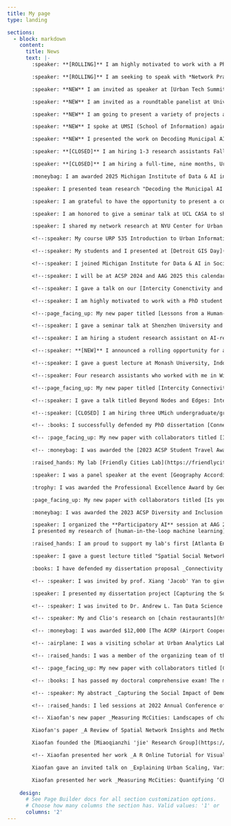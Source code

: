 ```yaml
---
title: My page
type: landing

sections:
  - block: markdown
    content:
      title: News
      text: |-
        :speaker: **[ROLLING]** I am highly motivated to work with a PhD student who is interested in the urban AI and/or urban networks system direction, starting Fall 2026. Find more details at [PhD Invitation](https://xfliang.notion.site/PhD-Invitation-to-work-with-Dr-Liang-e81f61ec6cd849cbad2e639880bca0f6). 

        :speaker: **[ROLLING]** I am seeking to speak with *Network Practitioners* (broadly defined)! As part of my research, I’m looking to better understand how practitioners engage with multi-network urban systems—especially when the priorities of one network system impose tradeoffs, barriers, or unintended consequences on others. I’m interested in how people work through data complexity, representation mismatches, infrastructural interdependencies, and overlapping flows, particularly when the systems they work with operate at different scales, speeds, or purposes. Find more details at this [LinkedIn Post](https://www.linkedin.com/posts/xiaofan-liang-b5705481_interest-form-for-network-practitioners-activity-7346520911254069248-UmjH?utm_source=share&utm_medium=member_desktop&rcm=ACoAABFFRnMB9Ulf66iu5vlWUTmOjdEDdhFHdCI). 

        :speaker: **NEW** I am invited as speaker at [Urban Tech Summit](https://www.urbantechsummit.com/speakers-2025) at Cornell Tech on November 11-12th to share our recent research on data center and zoning. 

        :speaker: **NEW** I am invited as a roundtable panelist at University of Michigan Symposium on AI, Data Center Infrastructure, and Climate Change Challenge on October 30th. Register [here](https://docs.google.com/forms/d/e/1FAIpQLSfK0Y_uUg5Zvc1_CMOBX53__AXPis66Ju_iZahdy_OQanPvMg/viewform). 

        :speaker: **NEW** I am going to present a variety of projects at ACSP 2025 and is open to meet with prospective PhD students in-person during the conference! Please reach out to me in email early to schedule a time (October, 2025). 

        :speaker: **NEW** I spoke at UMSI (School of Information) again in a data center panel in the UM Climate Week. (October, 2025)

        :speaker: **NEW** I presented the work on Decoding Municipal AI Landscape at UM School of Information Computational Social Science Seminar (see [details](https://www.si.umich.edu/about-umsi/events/computational-social-science-seminar-xiaofan-liang-u-m-taubman-college)). (October, 2025)

        :speaker: **[CLOSED]** I am hiring 1-3 research assistants Fall 2025 to support a project exploring the planning and community implications of data centers. Please apply through this [Google Form](https://docs.google.com/forms/d/1XjkAPlJ0gSCNYkR-yAQQYgp7ZloxhSBuXXAMxHgBwUo/preview). Application is due September 3rd. (August, 2025)

        :speaker: **[CLOSED]** I am hiring a full-time, nine months, Urban AI research associate to start in September, 2025. Interested candidate should apply as soon as possible as the deadline is rolling. Please see application details [here](https://careers.umich.edu/job_detail/265983/urban-artificial-intelligence-ai-research-associate). (July, 2025)

        :moneybag: I am awarded 2025 Michigan Institute of Data & AI in Society PODS grant, co-funded by Microsoft to work on project ["Governing AI’s Footprint: A Scalable Human-AI Workflow to Extract Zoning Codes for Data Centers and Renewable Energy Sitting"](https://midas.umich.edu/research/research-resources/funding-support/propelling-original-data-science/awardees/) (July, 2025)

        :speaker: I presented team research "Decoding the Municipal AI Landscape: Generative AI-Driven Insights for AI Governance and Application in the City of Seattle" at CUPUM 2025. (June, 2025)

        :speaker: I am grateful to have the opportunity to present a collection of my research on exploring Human-AI Collaboration at Urban Big Data Centre @ University of Glasgow. (June, 2025)

        :speaker: I am honored to give a seminar talk at UCL CASA to share my thoughts on how human (including planners!) and AI can better collaborate in the future. (June, 2025)

        :speaker: I shared my network research at NYU Center for Urban Science + Progress, hosted by Prof. Takahiro Yabe. (June, 2025)

        <!--:speaker: My course URP 535 Introduction to Urban Informatics is hiring a Graduate Student Instructor (tuition waived + stipend); this is only open to current UMich students. Apply before December 3rd [here](https://careers.umich.edu/job_detail/257119/taubman-college-w25-urban-planning-gsi-limited-availability-positions). (November 27th)-->

        <!--:speaker: My students and I presented at [Detroit GIS Day](https://www.detroitgisday.com/)! (November 20th)-->

        <!--:speaker: I joined Michigan Institute for Data & AI in Society as [an affiliated faculty](https://midas.umich.edu/directory/xiaofan-liang/)! (November 4th)-->

        <!--:speaker: I will be at ACSP 2024 and AAG 2025 this calendar year. Looking forward to meeting friends and colleagues (November 4th)-->

        <!--:speaker: I gave a talk on our [Intercity Conenctivity and Innovation](https://www.sciencedirect.com/science/article/abs/pii/S0198971524000218) paper at Asia Cities Research Workshop at MIT Center for Real Estate (October 7th)-->

        <!--:speaker: I am highly motivated to work with a PhD student who is interested in the participatory AI and/or urban networks system direction. Find more details at [Work with Me](https://www.xiaofanliang.com/workwithme/) page (August 19th)-->

        <!--:page_facing_up: My new paper titled [Lessons from a Human-in-the-Loop Machine Learning Approach for Identifying Vacant, Abandoned, and Deteriorated Properties in Savannah, Georgia](https://journals.sagepub.com/eprint/4PZVYRJYYYE3UKG7IBGJ/full) is published in **Journal of Planning Education and Research**! This multi-year project works with City of Savannah to explore how human expertise can be integrated into machine learning model and how such human-in-the-loop model may differ from a traditional ML model and the city's current practice. -->

        <!--:speaker: I gave a seminar talk at Shenzhen University and was interviewed by Prof. Yue Yang. See Bilibili talk links here ([“乐谈GIS”——对话梁晓帆博士（上） | 跨学科的碰撞：社会学+AI+规划的“青椒”学术之旅](https://www.bilibili.com/video/BV19EYXejEiJ/?spm_id_from=333.337.search-card.all.click); [“乐谈GIS”——对话梁晓帆博士（下） | 文科生如何转换思维写代码](https://www.bilibili.com/video/BV1CrYXeaEmz/?spm_id_from=333.337.search-card.all.click)) (August 5th). -->

        <!--:speaker: I am hiring a student research assistant on AI-related projects for Fall 2024 term. See the job description [here](https://xfliang.notion.site/F24-Hourly-Research-Assistant-on-AI-Projects-with-Prof-Xiaofan-Liang-1f94cba9764b481bb10a97504cc52c98?pvs=4) and apply by August 30th (August 19th) [CLOSED]. -->

        <!--:speaker: **[NEW]** I announced a rolling opportunity for advanced students to submit project proposals on the research theme of network duality. Please see details at [Work with Me](https://www.xiaofanliang.com/workwithme/) (June 25th). -->

        <!--:speaker: I gave a guest lecture at Monash University, Indonesia (June 20th). -->

        <!--:speaker: Four research assistants who worked with me in Winter 2024 presented their work as posters at Taubman Research Day! I am proud of you all! (April 18th). -->

        <!--:page_facing_up: My new paper titled [Intercity Connectivity and Urban Innovation](https://www.sciencedirect.com/science/article/pii/S0198971524000218) is published in **Computers, Environment and Urban Systems**! This paper takes FIVE years to publiation, involves collaborators from TRHEE continents, and processed millions of data for SIX intercity networks to understand the relationship between intercity connectivity and innovation. An [interactive network data dashboard](https://xiaofanliang.github.io/intercity_connectivity/) is available for exploration and data can be [downloaded](https://github.com/xiaofanliang/intercity_connectivity) (March 1st). -->

        <!--:speaker: I gave a talk titled Beyond Nodes and Edges: Integrating Spatial Contexts into Urban Network Science at UMich Center for the Study of Complex Systems on March 26th. Recording is available [here](https://www.mivideo.it.umich.edu/media/t/1_j7w8kv54). (March 1st) -->

        <!--:speaker: [CLOSED] I am hiring three UMich undergraduate/graduate hourly research student assistants for Winter 2024. See job descriptions and application details [here](https://www.xiaofanliang.com/uploads/RA_hiring.pdf). Application review will start on Jan 14th. (Jan. 10) -->

        <!-- :books: I successfully defended my PhD dissertation [Connectivity for Whom and at What Cost: Contesting Network Infrastructure Duality in Urban Planning](https://repository.gatech.edu/items/17423254-589d-4fc3-84a3-e66b05eab76e). I will start my Assistant Professor position at UMich in Jan 2024 (Dec. 6th). -->

        <!-- :page_facing_up: My new paper with collaborators titled [Impacts of COVID-19 on Biodiversity Conservation and Community Networks at Kibale National Park, Uganda](https://www.tandfonline.com/doi/full/10.1080/00330124.2023.2250416) is published in *The Professional Geographers* for early view! In the paper, I mapped how COVID-19 affects the research field station employees' economic networks (September 28th, 2023).  -->

        <!-- :moneybag: I was awarded the [2023 ACSP Student Travel Award](https://www.acsp.org/news/647592/ACSP-Announces-2023-Student-Paper-Award-Winners.htm)! Looking forward to friends and colleagues at Chicago in October! (Sept, 2023)

        :raised_hands: My lab [Friendly Cities Lab](https://friendlycities.gatech.edu/) is organizing a spatial social network workshop in Atlanta from May 18 to May 19! I will proudly present the [R package](https://github.com/friendlycities-gatech/SSNtools) and [R tutorial](https://friendlycities-gatech.github.io/SSN_tutorial/) I developed on SSN metrics and visualization in R. See workshop details [here](https://sites.gatech.edu/snoman/2023-ssn-workshop/). Check out our [SNOMAN (Social Network Mapping Nexus)](https://sites.gatech.edu/snoman/) website for more on-going work and SSN paper collection! (May, 18, 2023)

        :speaker: I was a panel speaker at the event [Geography According to ChatGPT](https://www.airmeet.com/e/c4516530-ce69-11ed-a388-d572e3feeb08?preview=true). Register the event [here](https://www.airmeet.com/e/c4516530-ce69-11ed-a388-d572e3feeb08?preview=true). I will share my exploration of ChatGPT's performance at spatial social network reasoning and visualization (May 4th, 2023).

        :trophy: I was awarded the Professional Excellence Award by Georgia Tech School of City and Regional Planning! (April 26th, 2023)

        :page_facing_up: My new paper with collaborators titled [Is your neighbor your friend? Scan methods for spatial social network hotspot detection](https://onlinelibrary.wiley.com/doi/10.1111/tgis.13050) is published in *Transactions in GIS* for early view! You can replicate the methods in this paper through SSNtools [R package](https://github.com/friendlycities-gatech/SSNtools) and [R tutorial](https://friendlycities-gatech.github.io/SSN_tutorial/advanced-ssn-metrics.html#ssn-hotspots-detection) (more in-progress) (April 23th, 2023). 

        :moneybag: I was awarded the 2023 ACSP Diversity and Inclusion Fellowship ($800) to support the writing and publication of my dissertation project [Capturing the Social Impact of Demolishing a Historic Street for a New Subway Station: Evidence from a Participatory GIS Survey in Guangzhou, China](https://www.xiaofanliang.com/project/miaoqianzhijie/) (March 30th, 2023)! 

        :speaker: I organized the **Participatory AI** session at AAG 2023 with Prof. Renee Sieber, Prof. Xinyue Ye, and PhD Jiaxin Du. The session explored how AI can support or even transform traditional participatory practices, which includes public consultation, decision support, stakeholder engagement, and up to citizen control.
        I presented my research of [human-in-the-loop machine learning](https://www.xiaofanliang.com/project/savannah/) (March 26th, 2023)! 

        :raised_hands: I am proud to support my lab's first [Atlanta Environment Data + Mapping Hackathon](https://friendlycities.gatech.edu/hack/) (Feb 18th, 2023)! 

        :speaker: I gave a guest lecture titled "Spatial Social Networks Application in PPGIS" at University of Waterloo "GEOG-609 GIS and Spatial Decision Support for Planning and Resource Management" (Feb 14th, 2023). 

        :books: I have defended my dissertation proposal _Connectivity for whom and at what cost: Contesting network infrastructure duality in urban planning_ (Dec 15th, 2022)!  -->

        <!-- :speaker: I was invited by prof. Xiang 'Jacob' Yan to give a guest lecture titled "Spatial Networks Application in Transportation Planning" at his class "Applied Data Science in Civil and Environmental Engineering" at University of Florida. The lecture will feature my publication [A Review of Spatial Network Insights and Methods in the Context of Planning: Applications, Challenges, and Opportunities](https://www.xiaofanliang.com/publication/review/review.pdf) and my dissertation projects using network analytics to examine the role of [airport](https://www.xiaofanliang.com/project/airportcity/) and [metro stations](https://www.xiaofanliang.com/project/miaoqianzhijie/) (Dec 1st, 2022). 

        :speaker: I presented my dissertation project [Capturing the Social Impact of Demolishing a Historic Street for a New Subway Station: Evidence from a Participatory GIS Survey in Guangzhou, China](https://www.xiaofanliang.com/project/miaoqianzhijie/) at ACSP 2022 conference in Toronto (Nov 3rd, 2022). -->

        <!-- :speaker: I was invited to Dr. Andrew L. Tan Data Science Institute at De La Salle University (Philippines) to give a seminar talk about [Detecting Vacant, Abandoned, and Disinvested (VAD) Properties in Savannah, Georgia using Human-in-the-loop Machine Learning](https://www.xiaofanliang.com/project/savannah/) Oct 12, 2022 09:00 AM in Asia/Manila. Register the talk [here](https://zoom.us/meeting/register/tJIvc-6hrzsqGdBncGp4K8n1vQTNbL6VqDLm). -->

        <!-- :speaker: My and Clio's research on [chain restaurants](https://journals.sagepub.com/doi/full/10.1177/23998083211014896) was featured by the [Washington Post](https://www.washingtonpost.com/business/2022/09/29/chain-restaurant-capitals/?pwapi_token=eyJ0eXAiOiJKV1QiLCJhbGciOiJIUzI1NiJ9.eyJzdWJpZCI6IjMxMTY0NDc1IiwicmVhc29uIjoiZ2lmdCIsIm5iZiI6MTY2NDUzNjIzMCwiaXNzIjoic3Vic2NyaXB0aW9ucyIsImV4cCI6MTY2NTc0NTgzMCwiaWF0IjoxNjY0NTM2MjMwLCJqdGkiOiJmZjlmZDI4Zi1lYjRmLTRmZGEtODY1NS0xNzlkNmZmYzlmYzkiLCJ1cmwiOiJodHRwczovL3d3dy53YXNoaW5ndG9ucG9zdC5jb20vYnVzaW5lc3MvMjAyMi8wOS8yOS9jaGFpbi1yZXN0YXVyYW50LWNhcGl0YWxzLyJ9._tx8XDmZWM4JI-p6dUyVioU7T6imoddZPJowNCS8ryE), [CNN](https://www.cnn.com/videos/politics/2022/10/08/smr-chain-restaurant-regions-vote-trump.cnn), [Bloomberg](https://www.bloomberg.com/news/newsletters/2021-06-16/maplab-how-many-chain-restaurants-are-in-your-city), [FiveThirtyEight](https://fivethirtyeight.com/features/the-datasets-were-looking-at-this-week-21/), and [Georgia Public Broadcasting](https://www.gpb.org/news/2022/10/06/which-states-have-the-most-chain-restaurants-georgia-tech-researchers-map-it-out). We released a 2021 [restaurant dataset](https://github.com/friendlycities-gatech/chainness) and I created a Mapbox JS [data viz](https://friendlycities-gatech.github.io/chainness/) for exploration (Oct 1st, 2022). -->

        <!-- :moneybag: I was awarded $12,000 [The ACRP (Airport Cooperative Research Program) Graduate Research Award](https://vsgc.odu.edu/acrpgraduateresearchawards/) for the project _Toward an Inclusive Aerotropolis: Critical Connectivity Analysis around Atlanta Airport_, in collaboration with Prof. Perry Yang and Aerotropolis Atlanta. (Aug 1st, 2022) -->

        <!-- :airplane: I was a visiting scholar at Urban Analytics Lab (National University of Singapore) this summer 2022 (May - July 2022). -->

        <!-- :raised_hands: I was a member of the organizing team of the 3rd workshop of [Data-driven Humanitarian Mapping: Harnessing Human-Machine Intelligence for High-Stake Public Policy and Resilience Planning](https://kdd-humanitarian-mapping.herokuapp.com/). The workshop was part of ACM KDD Conference on Knowledge Discovery and Data Mining Hybrid Conference on Aug 15, 2022. Download Workshop proceeding [PDF](https://dl.acm.org/doi/10.1145/3534678.3542918).  -->

        <!-- :page_facing_up: My new paper with collaborators titled [Characteristics of Jetters and Little Boxes: An Extensibility Study Using the Neighborhood Connectivity Survey (PDF)](https://www.cogitatiopress.com/socialinclusion/article/view/5366) is published in Social Inclusion's special issue "on the interplay of space, places, and social networks". (July, 2022). This work was presented at North American Regional Science Conference (NARSC) in Nov, 2020.  -->

        <!-- :books: I has passed my doctoral comprehensive exam! The major exam is on _Human-centered Approaches to Urban Analytics_ and minor exam is on _Digital Civics_! (May 2022)  -->

        <!-- :speaker: My abstract _Capturing the Social Impact of Demolishing a Historic Street for a New Subway Station: Evidence from a Participatory GIS Survey in Guangzhou, China_ is accepted to ACSP 2022 conference. I will present in Toronto this Nov! (May, 2022) -->

        <!-- :raised_hands: I led sessions at 2022 Annual Conference of American Geographers (AAG)! I not only presented my work _Spatial Social Network (SSN) Hot Spot Detection: Scan Methods for Non-Planar Networks_, but also become the session chair at the session: _Advancing Spatial and Social Networks in GIS_ and the co-organizer at session: _Perspectives and Tensions in Urban Redevelopment_. (Feb, 2022).  -->

        <!-- Xiaofan's new paper _Measuring McCities: Landscapes of chain and independent restaurants in the United States_ was published in Enviornmental Planning B: Urban Analytics and City Science (open access [here](https://www.xiaofanliang.com/publication/chainness/chainness.pdf)). This work was presented at GaTech College of Design Virtual Research Symposium on Point of Interest (April, 2021) and AAG (April, 2020).

        Xiaofan's paper _A Review of Spatial Network Insights and Methods in the Context of Planning: Applications, Challenges, and Opportunities_ is published in a book chapter in the book Urban Informatics and Future Cities (open access [here](https://www.xiaofanliang.com/publication/review/review.pdf)). She also presents the paper at The 17th International Conference on CUPUM – Computational Urban Planning and Urban Management. (June, 2021).

        Xiaofan founded the [Miaoqianzhi 'jie' Research Group](https://public.tableau.com/app/profile/lu.chen6557/viz/Miaoqianzhijie/Miaoqianzhijie), an activist research team based in Guangzhou that promotes public discourses and conducts quantitative and qualitative research around Miaoqianzhi 'jie' (a historic street that is planned to be demolished to build an additional metro station). (Nov 2020 - now).  -->

        <!-- Xiaofan presented her work _A R Online Tutorial for Visualizing Spatial Social Networks_ at MoVis: Information Visualization of Geospatial Networks, Flows, and Movements Workshop at IEEE VIS. (Oct, 2020).

        Xiaofan gave an invited talk on _Explaining Urban Scaling, Variances, and Economic Structure with Multiplex Networks in China_ at MIT Sustainable Urbanization Lab Internal Seminar. (Oct, 2020). 

        Xiaofan presented her work _Measuring McCities: Quantifying ‘Chainness’ of Foodscape in the United States_ at The Annual Conference of American Association of Geographers. (April, 2020).   -->
         
    design:
      # See Page Builder docs for all section customization options.
      # Choose how many columns the section has. Valid values: '1' or '2'.
      columns: '2'
---
```








